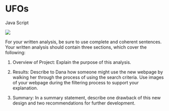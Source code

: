 # UFOs
Java Script

![](./pictures/nasa.png)

For your written analysis, be sure to use complete and coherent sentences. Your written analysis should contain three sections, which cover the following:

1. Overview of Project: Explain the purpose of this analysis.

2. Results: Describe to Dana how someone might use the new webpage by walking her through the process of using the search criteria. Use images of your webpage during the filtering process to support your explanation.

3. Summary: In a summary statement, describe one drawback of this new design and two recommendations for further development.